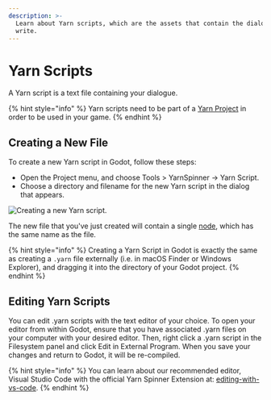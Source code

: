 ```yaml
---
description: >-
  Learn about Yarn scripts, which are the assets that contain the dialogue you
  write.
---
```


# Yarn Scripts

A Yarn script is a text file containing your dialogue.

{% hint style="info" %}
Yarn scripts need to be part of a [Yarn Project](yarn-projects.md) in order to be used in your game.
{% endhint %}

## Creating a New File

To create a new Yarn script in Godot, follow these steps:

* Open the Project menu, and choose Tools > YarnSpinner -> Yarn Script.
* Choose a directory and filename for the new Yarn script in the dialog that appears.

![Creating a new Yarn script.](../../.gitbook/assets/YarnSpinnerGodot-Create-YarnScript.png)

The new file that you've just created will contain a single [node](../../getting-started/writing-in-yarn/lines-nodes-and-options.md#writing-nodes-in-plain-text), which has the same name as the file.

{% hint style="info" %}
Creating a Yarn Script in Godot is exactly the same as creating a `.yarn` file externally (i.e. in macOS Finder or Windows Explorer), and dragging it into the directory of your Godot project.
{% endhint %}

## Editing Yarn Scripts

You can edit .yarn scripts with the text editor of your choice. 
To open your editor from within Godot, ensure that you have associated .yarn files on your computer with your desired editor. Then, right click a .yarn script in the Filesystem panel and click Edit in External Program. When you save your changes and return to Godot, it will be re-compiled. 

{% hint style="info" %}
You can learn about our recommended editor, Visual Studio Code with the official Yarn Spinner Extension at: [editing-with-vs-code](../../getting-started/editing-with-vs-code/ "mention").
{% endhint %}
